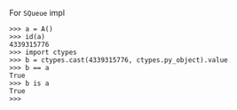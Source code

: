 For `SQueue` impl
```
>>> a = A()
>>> id(a)
4339315776
>>> import ctypes
>>> b = ctypes.cast(4339315776, ctypes.py_object).value
>>> b == a
True
>>> b is a
True
>>>
```
